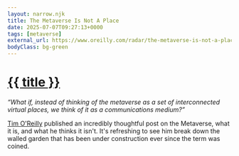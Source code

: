 ```yaml
---
layout: narrow.njk
title: The Metaverse Is Not A Place
date: 2025-07-07T09:27:13+0000
tags: [metaverse]
external_url: https://www.oreilly.com/radar/the-metaverse-is-not-a-place/?ref=daniel.pizza
bodyClass: bg-green
---
```


<h1><a href="{{ external_url }}">{{ title }}</a></h1>

_“What if, instead of thinking of the metaverse as a set of interconnected virtual places, we think of it as a communications medium?”_

[Tim O'Reilly](https://www.oreilly.com/people/tim-oreilly/?ref=daniel.pizza "Tim O'Reilly") published an incredibly thoughtful post on the Metaverse, what it is, and what he thinks it isn't. It's refreshing to see him break down the walled garden that has been under construction ever since the term was coined.

